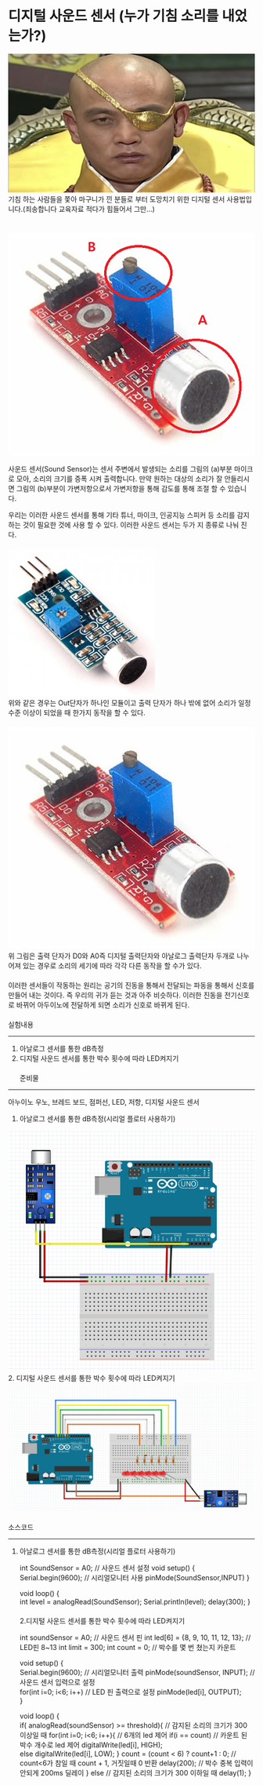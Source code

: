 # 디지털 사운드 센서 (누가 기침 소리를 내었는가?)
![Who has cold](img/title.jpg)    
기침 하는 사람들을 쫓아 마구니가 낀 분들로 부터 도망치기 위한 디지털
 센서 사용법입니다.(죄송합니다 교육자료 적다가 힘들어서 그만...)  
　  
　
![사운드 센서의 마이크는 a 가변저항은 b로 동그라미 친 사진](img/analog_sound1.png)  

사운드 센서(Sound Sensor)는 센서 주변에서 발생되는 소리를 그림의 (a)부분 마이크로 모아, 소리의 크기를 증폭 시켜 출력합니다.
만약 원하는 대상의 소리가 잘 안들리시면 그림의 (b)부분이 가변저항으로서 가변저항을 통해 감도를 통해 조절 할 수 있습니다.  
  
우리는 이러한 사운드 센서를 통해 기타 튜너, 마이크, 인공지능 스피커 등 소리를 감지하는 것이 필요한 것에 사용
할 수 있다. 이러한 사운드 센서는 두가 지 종류로 나눠 진다.  
　  
![디지털 센서](img/sound.png)  
위와 같은 경우는 Out단자가 하나인 모듈이고 출력 단자가 하나 밖에 없어 소리가 일정 수준 이상이 되었을 때 한가지 동작을 할 수 있다.  
　  
![아날로그 센서](img/analog_sound.PNG)  
위 그림은 출력 단자가 D0와 A0즉 디지털 출력단자와 아날로그 출력단자 두개로
나누어져 있는 경우로 소리의 세기에 따라 각각 다른 동작을 할 수가 있다.  
　  
이러한 센서들이 작동하는 원리는 공기의 진동을 통해서 전달되는 파동을 통해서 신호를 만들어 내는 것이다.
즉 우리의 귀가 듣는 것과 아주 비슷하다. 이러한 진동을 전기신호로 바뀌어 아두이노에 전달하게 되면 소리가 신호로 바뀌게 된다.  
　  
실험내용
***  
1. 아날로그 센서를 통한 dB측정    
2. 디지털 사운드 센서를 통한 박수 횟수에 따라 LED켜지기  
　  
준비물
***
아누이노 우노, 브레드 보드, 점퍼선, LED, 저항, 디지털 사운드 센서  
1. 아날로그 센서를 통한 dB측정(시리얼 플로터 사용하기)    
  
![Sound Bread](img/sound_bread.PNG)　  
2. 디지털 사운드 센서를 통한 박수 횟수에 따라 LED켜지기
![Sound Bread](img/Sound_bread2.PNG)   
　  
소스코드  
***
1. 아날로그 센서를 통한 dB측정(시리얼 플로터 사용하기)  

    
    
    int SoundSensor = A0;     // 사운드 센서 설정
    void setup() {               
      Serial.begin(9600); // 시리얼모니터 사용
      pinMode(SoundSensor,INPUT)
    }
    
    void loop() {     
      int level = analogRead(SoundSensor);
      Serial.println(level);
      delay(300);
    }
　　  
2.디지털 사운드 센서를 통한 박수 횟수에 따라 LED켜지기  

  


    int soundSensor = A0;     // 사운드 센서 핀
    int led[6] = {8, 9, 10, 11, 12, 13};  // LED핀 8~13
    int limit = 300;
    int count = 0;      // 박수를 몇 번 쳤는지 카운트
    
    void setup() {               
      Serial.begin(9600); // 시리얼모니터 출력
      pinMode(soundSensor, INPUT);  // 사운드 센서 입력으로 설정  
      for(int i=0; i<6; i++)      // LED 핀 출력으로 설정
        pinMode(led[i], OUTPUT);    
    }
    
    void loop() {     
      if( analogRead(soundSensor) >= threshold){    // 감지된 소리의 크기가 300 이상일 때
        for(int i=0; i<6; i++){ // 6개의 led 제어
          if(i == count)        // 카운트 된 박수 개수로 led 제어 
            digitalWrite(led[i], HIGH);   
          else 
            digitalWrite(led[i], LOW);
        }
        count = (count < 6) ? count+1 : 0;  // count<6가 참일 때 count + 1, 거짓일때 0 반환
        delay(200);     // 박수 중복 입력이 안되게 200ms 딜레이
      } 
      else       // 감지된 소리의 크기가 300 이하일 때 
        delay(1);
    }